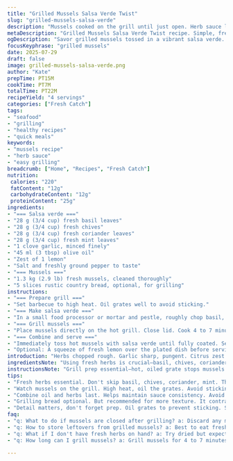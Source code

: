 ```yaml
---
title: "Grilled Mussels Salsa Verde Twist"
slug: "grilled-mussels-salsa-verde"
description: "Mussels cooked on the grill until just open. Herb sauce loaded with basil, chives, fresh coriander and flat-leaf parsley. Garlic chopped fine. Oil binds herbs. Quick grill—3 to 7 minutes. Toss mussels in sauce while hot. Optional rustic bread grilled alongside. Salt and pepper for seasoning. Slightly altered quantities for balance. Replaced canola oil with olive oil and parsley with mint for fresh burst. Added lemon zest to sauce for brightness. Smoking mussels on the barbecue adds charred flavor. Open shells discard those that stay shut. Serve immediately—warm, herby, smoky shellfish. Perfect for fast seafood main. Simple ingredients, punchy result."
metaDescription: "Grilled Mussels Salsa Verde Twist recipe. Simple, fresh, and bold flavors from grilling mussels with vibrant herbs and citrus."
ogDescription: "Savor grilled mussels tossed in a vibrant salsa verde. Fresh herbs, smoky flavor, ideal for a quick seafood dish."
focusKeyphrase: "grilled mussels"
date: 2025-07-29
draft: false
image: grilled-mussels-salsa-verde.png
author: "Kate"
prepTime: PT15M
cookTime: PT7M
totalTime: PT22M
recipeYield: "4 servings"
categories: ["Fresh Catch"]
tags:
- "seafood"
- "grilling"
- "healthy recipes"
- "quick meals"
keywords:
- "mussels recipe"
- "herb sauce"
- "easy grilling"
breadcrumb: ["Home", "Recipes", "Fresh Catch"]
nutrition: 
 calories: "220"
 fatContent: "12g"
 carbohydrateContent: "12g"
 proteinContent: "25g"
ingredients:
- "=== Salsa verde ==="
- "28 g (3/4 cup) fresh basil leaves"
- "28 g (3/4 cup) fresh chives"
- "28 g (3/4 cup) fresh coriander leaves"
- "28 g (3/4 cup) fresh mint leaves"
- "1 clove garlic, minced finely"
- "45 ml (3 tbsp) olive oil"
- "Zest of 1 lemon"
- "Salt and freshly ground pepper to taste"
- "=== Mussels ==="
- "1.3 kg (2.9 lb) fresh mussels, cleaned thoroughly"
- "5 slices rustic country bread, optional, for grilling"
instructions:
- "=== Prepare grill ==="
- "Set barbecue to high heat. Oil grates well to avoid sticking."
- "=== Make salsa verde ==="
- "In a small food processor or mortar and pestle, roughly chop basil, chives, coriander, and mint with garlic until finely minced. Season with salt and pepper. Stir in olive oil and lemon zest thoroughly. Transfer to a large mixing bowl."
- "=== Grill mussels ==="
- "Place mussels directly on the hot grill. Close lid. Cook 4 to 7 minutes, until shells pop open. Discard mussels still closed after cooking."
- "=== Combine and serve ==="
- "Immediately toss hot mussels with salsa verde until fully coated. Serve at once with grilled rustic bread slices if desired. The bread can be grilled during last few minutes of mussel cooking, turning once."
- "Optional: A squeeze of fresh lemon over the plated dish before serving for extra zing."
introduction: "Herbs chopped rough. Garlic sharp, pungent. Citrus zest brightening the oil mix. Mussels fresh, scrubbed clean, set on hot grill, loud sizzle, shells snap open. A few stay shut—toss those. Bread waits on the rack, gets grill marks, crunchy edges. Herb sauce burns a little from heat but fragrance stays strong. Mint swaps parsley this time. Olive oil warmer, richer than canola. Lemon zest cuts the richness. Cook faster, from 3 minutes to nearly 7 depending on grill heat and shell size. Toss once done. Hot shellfish meets cool herbs and oils. Burst flavors without fuss. Minimal steps, max punch. Serve quick or shells close up again."
ingredientsNote: "Using fresh herbs is crucial—basil, chives, coriander, and mint all add layers. Mint stands in for parsley, lending a brighter, more floral note. Olive oil works better here than neutral canola oil, brings smoothness and deeper fruitiness to salsa verde. Lemon zest wakes the whole mixture, avoiding dull herbal paste. Mussels roughly 1.3 kg to cover 4 people—more generous than standard to match heartier sauce. Rustic country bread optional but recommended for texture contrast. Keep garlic finely minced so it blends without overpowering. Season salsa verde right before tossing to avoid herb wilt or bitterness from salt."
instructionsNote: "Grill prep essential—hot, oiled grate stops mussels from sticking and breaking shells. Salsa herb chopping can be coarse or fine but avoid blending into puree; texture matters. Combine oil and herbs last to control sauce consistency. Put mussels directly on grill, close lid to steam inside shells and speed cooking. Watch closely; from first pop to 7 minutes max, longer means rubbery shellfish. Toss quickly in salsa while shells still hot so sauce clings. Bread goes on either at start or once mussels near done. Serve immediately for best taste; sitting causes mussels to tighten and release moisture, diluting flavor."
tips:
- "Fresh herbs essential. Don't skip basil, chives, coriander, mint. They balance nicely. Mint brightens flavors. Garlic should be finely minced. It should blend. Avoid overpowering the sauce. Olive oil, richer than canola. It brings smoothness. Lemon zest cuts richness. Use right before tossing. Control seasoning."
- "Watch mussels on the grill. High heat, oil the grates. Avoid sticking. Shells pop open quickly. Discard closed ones. Too long, they become rubbery. Timing matters. Grill for 4 to 7 minutes. Turn bread during the last minutes. Crunchy edges add texture. Serve right away for best flavor."
- "Combine oil and herbs last. Helps maintain sauce consistency. Avoid turning herb mixture to paste. Texture is key here. Toss hot mussels with sauce immediately. It clings better. Heat combines flavors. If sitting, mussels tighten up. Moisture loss impacts taste. Serve quickly, great flavor."
- "Grilling bread optional. But recommended for more texture. It contrasts with soft mussels. Use rustic country bread. Slice for best results. Can start earlier or finish with mussels. Watch grill marks, flavor develops. Use lemon juice on dish for brightness. Quick squeeze elevates the dish."
- "Detail matters, don't forget prep. Oil grates to prevent sticking. Salsa herbs should be rough chopped. Garlic remains finely minced for a good blend. Ingredients should complement each other. Balance with seasoning. Watch cooking method, steam inside shells. Important for a juicy end product."
faq:
- "q: What to do if mussels are closed after grilling? a: Discard any mussels that stay closed. They're not safe. Did not cook through. Important for food safety. Always check before eating. This step protects health. Don't risk it with closed shells."
- "q: How to store leftovers from grilled mussels? a: Best to eat fresh. But if storing, keep in fridge. In a sealed container. Can last up to 2 days. Reheat carefully, avoid overcooking. Watch texture, can change. Use in pasta or salads if needed."
- "q: What if I don't have fresh herbs on hand? a: Try dried but expect flavor change. Fresh gives intensity that dried lacks. Or mix available herbs. Balance flavor with lemon zest. Experiment with what you have. Use caution with strong flavors."
- "q: How long can I grill mussels? a: Grill mussels for 4 to 7 minutes. Depends on size and heat. Too long makes tough. Watch for shells opening. Perfect timing ensures juicy mussels. Close lid to create steam. Check often for readiness."

---
```

